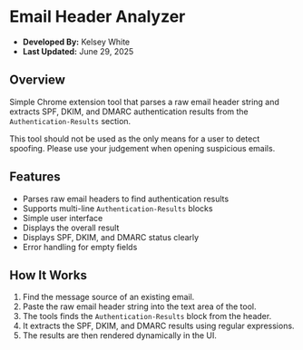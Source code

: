 # Email Header Analyzer
- **Developed By:** Kelsey White
- **Last Updated:** June 29, 2025

## Overview
Simple Chrome extension tool that parses a raw email header string and extracts SPF, DKIM, and DMARC authentication results from the `Authentication-Results` section.

This tool should not be used as the only means for a user to detect spoofing. Please use your judgement when opening suspicious emails.

## Features
- Parses raw email headers to find authentication results
- Supports multi-line `Authentication-Results` blocks
- Simple user interface
- Displays the overall result
- Displays SPF, DKIM, and DMARC status clearly
- Error handling for empty fields

## How It Works
1. Find the message source of an existing email.
2. Paste the raw email header string into the text area of the tool.
3. The tools finds the `Authentication-Results` block from the header.
4. It extracts the SPF, DKIM, and DMARC results using regular expressions.
5. The results are then rendered dynamically in the UI.
